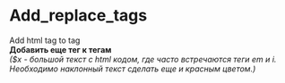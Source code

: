 # Add_replace_tags
Add html tag to tag<br>
<b>Добавить еще тег к тегам</b><br>
<i>($x - большой текст с html кодом, где часто встречаются теги em и i. Необходимо наклонный текст сделать еще и красным цветом.)</i>
